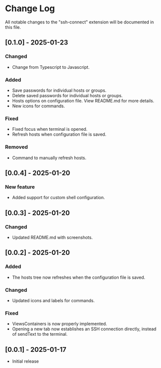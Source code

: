 # Change Log

All notable changes to the "ssh-connect" extension will be documented in this file.

## [0.1.0] - 2025-01-23

### Changed
- Change from Typescript to Javascript.

### Added
- Save passwords for individual hosts or groups.
- Delete saved passwords for individual hosts or groups.
- Hosts options on configuration file. View README.md for more details.
- New icons for commands.

### Fixed
- Fixed focus when terminal is opened.
- Refresh hosts when configuration file is saved.

### Removed
- Command to manually refresh hosts.


## [0.0.4] - 2025-01-20

### New feature
- Added support for custom shell configuration.


## [0.0.3] - 2025-01-20

### Changed
- Updated README.md with screenshots.


## [0.0.2] - 2025-01-20

### Added
- The hosts tree now refreshes when the configuration file is saved.

### Changed

- Updated icons and labels for commands.

### Fixed

- ViewsContainers is now properly implemented.
- Opening a new tab now establishes an SSH connection directly, instead of sendText to the terminal.


## [0.0.1] - 2025-01-17

- Initial release
